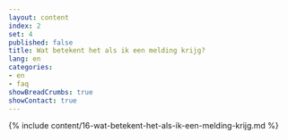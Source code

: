 ```yaml
---
layout: content
index: 2
set: 4
published: false
title: Wat betekent het als ik een melding krijg? 
lang: en
categories:
- en
- faq
showBreadCrumbs: true
showContact: true
---
```

{% include content/16-wat-betekent-het-als-ik-een-melding-krijg.md %}
